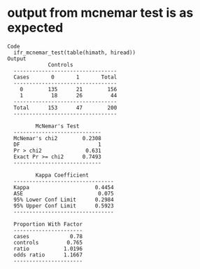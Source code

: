 # output from mcnemar test is as expected

    Code
      ifr_mcnemar_test(table(himath, hiread))
    Output
                 Controls 
      ---------------------------------
      Cases       0       1       Total 
      ---------------------------------
        0        135      21        156 
        1         18      26         44 
      ---------------------------------
      Total      153      47        200 
      ---------------------------------
      
             McNemar's Test        
      ----------------------------
      McNemar's chi2        0.2308 
      DF                         1 
      Pr > chi2              0.631 
      Exact Pr >= chi2      0.7493 
      ----------------------------
      
             Kappa Coefficient         
      --------------------------------
      Kappa                     0.4454 
      ASE                        0.075 
      95% Lower Conf Limit      0.2984 
      95% Upper Conf Limit      0.5923 
      --------------------------------
      
      Proportion With Factor 
      ----------------------
      cases             0.78 
      controls         0.765 
      ratio           1.0196 
      odds ratio      1.1667 
      ----------------------

